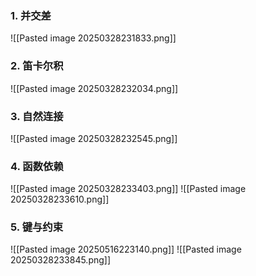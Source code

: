 ### 1. 并交差
![[Pasted image 20250328231833.png]]
### 2. 笛卡尔积
![[Pasted image 20250328232034.png]]
### 3. 自然连接
![[Pasted image 20250328232545.png]]
### 4. 函数依赖
![[Pasted image 20250328233403.png]]
![[Pasted image 20250328233610.png]]

### 5. 键与约束
![[Pasted image 20250516223140.png]]
![[Pasted image 20250328233845.png]]



